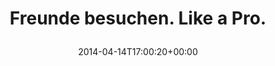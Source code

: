 ---
retweeted: false
source: <a href="http://twitter.com" rel="nofollow">Twitter Web Client</a>
entities:
  user_mentions: []
  urls: []
  symbols: []
  media:
  - expanded_url: https://twitter.com/bascht/status/455752425253507072/photo/1
    indices:
    - '30'
    - '52'
    url: http://t.co/Ud7LucZbUR
    media_url: http://pbs.twimg.com/media/BlMoaoUCEAAbi2k.png
    id_str: '455752425257701376'
    id: '455752425257701376'
    media_url_https: https://pbs.twimg.com/media/BlMoaoUCEAAbi2k.png
    sizes:
      small:
        w: '526'
        h: '208'
        resize: fit
      large:
        w: '526'
        h: '208'
        resize: fit
      medium:
        w: '526'
        h: '208'
        resize: fit
      thumb:
        w: '150'
        h: '150'
        resize: crop
    type: photo
    display_url: pic.twitter.com/Ud7LucZbUR
  hashtags: []
display_text_range:
- '0'
- '52'
favorite_count: '1'
id_str: '455752425253507072'
truncated: false
retweet_count: '0'
id: '455752425253507072'
possibly_sensitive: false
created_at: Mon Apr 14 17:00:20 +0000 2014
favorited: false
full_text: |-
  Freunde besuchen.
  Like a Pro.
lang: en
extended_entities:
  media:
  - expanded_url: https://twitter.com/bascht/status/455752425253507072/photo/1
    indices:
    - '30'
    - '52'
    url: http://t.co/Ud7LucZbUR
    media_url: http://pbs.twimg.com/media/BlMoaoUCEAAbi2k.png
    id_str: '455752425257701376'
    id: '455752425257701376'
    media_url_https: https://pbs.twimg.com/media/BlMoaoUCEAAbi2k.png
    sizes:
      small:
        w: '526'
        h: '208'
        resize: fit
      large:
        w: '526'
        h: '208'
        resize: fit
      medium:
        w: '526'
        h: '208'
        resize: fit
      thumb:
        w: '150'
        h: '150'
        resize: crop
    type: photo
    display_url: pic.twitter.com/Ud7LucZbUR
tags:
- pesos/twitter
date: '2014-04-14T17:00:20+00:00'
src: https://twitter.com/bascht/status/455752425253507072
original_url: https://twitter.com/bascht/status/455752425253507072
type: twitter_tweet
media_url: https://img.bascht.com/twitter/pbs.twimg.com/media/BlMoaoUCEAAbi2k.png
text: |-
  Freunde besuchen.
  Like a Pro.
title: |
  Freunde besuchen.
  Like a Pro.

---